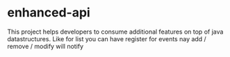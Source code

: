 # enhanced-api
This project helps developers to consume additional features on top of java datastructures. Like for list you can have register for events nay add / remove / modify will notify
